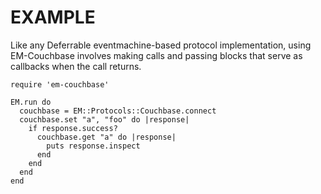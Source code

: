 # EXAMPLE

Like any Deferrable eventmachine-based protocol implementation, using EM-Couchbase involves making calls and passing blocks that serve as callbacks when the call returns.

    require 'em-couchbase'

    EM.run do
      couchbase = EM::Protocols::Couchbase.connect
      couchbase.set "a", "foo" do |response|
        if response.success?
          couchbase.get "a" do |response|
            puts response.inspect
          end
        end
      end
    end

